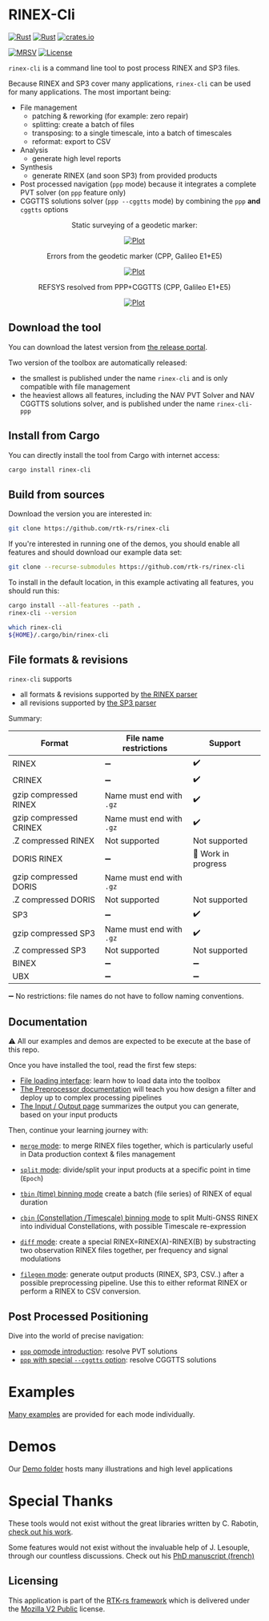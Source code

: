 RINEX-Cli
=========

[![Rust](https://github.com/rtk-rs/rinex-cli/actions/workflows/rust.yml/badge.svg)](https://github.com/rtk-rs/rinex-cli/actions/workflows/rust.yml)
[![Rust](https://github.com/rtk-rs/rinex-cli/actions/workflows/daily.yml/badge.svg)](https://github.com/rtk-rs/rinex-cli/actions/workflows/daily.yml)
[![crates.io](https://img.shields.io/crates/v/rinex-cli.svg)](https://crates.io/crates/rinex-cli)

[![MRSV](https://img.shields.io/badge/MSRV-1.81.0-orange?style=for-the-badge)](https://github.com/rust-lang/rust/releases/tag/1.81.0)
[![License](https://img.shields.io/badge/license-MPL_2.0-orange?style=for-the-badge&logo=mozilla)](https://github.com/rtk-rs/rinex-cli/blob/main/LICENSE)

`rinex-cli` is a command line tool to post process RINEX and SP3 files.

Because RINEX and SP3 cover many applications, `rinex-cli` can be used for many applications. 
The most important being:

- File management
  - patching & reworking (for example: zero repair)
  - splitting: create a batch of files
  - transposing: to a single timescale, into a batch of timescales
  - reformat: export to CSV
- Analysis 
  - generate high level reports
- Synthesis
  - generate RINEX (and soon SP3) from provided products
- Post processed navigation (`ppp` mode) because it integrates a complete
PVT solver (on `ppp` feature only)
- CGGTTS solutions solver (`ppp --cggtts` mode) by combining the `ppp` **and** `cggtts` options

<div align="center">
    <p>
        Static surveying of a geodetic marker:
    </p>
    <a href=https://github.com/rtk-rs/rinex-cli/blob/develop/plots/front-page/map.png>
        <img src=https://github.com/rtk-rs/rinex-cli/blob/develop/plots/front-page/map.png alt="Plot">
    </a>
</div>

<div align="center">
    <p>
        Errors from the geodetic marker (CPP, Galileo E1+E5)
    </p>
    <a href=https://github.com/rtk-rs/rinex-cli/blob/develop/plots/front-page/coordinates.png>
        <img src=https://github.com/rtk-rs/rinex-cli/blob/develop/plots/front-page/coordinates.png alt="Plot">
    </a>
</div>

<div align="center">
    <p>
        REFSYS resolved from PPP+CGGTTS (CPP, Galileo E1+E5)
    </p>
    <a href=https://github.com/rtk-rs/rinex-cli/blob/develop/plots/front-page/refsys.png>
        <img src=https://github.com/rtk-rs/rinex-cli/blob/develop/plots/front-page/refsys.png alt="Plot">
    </a>
</div>

## Download the tool

You can download the latest version from [the release portal](https://github.com/rtk-rs/rinex-cli/releases).

Two version of the toolbox are automatically released:

* the smallest is published under the name `rinex-cli` and is only compatible with file management
* the heaviest allows all features, including the NAV PVT Solver and NAV CGGTTS solutions solver, and is published
under the name `rinex-cli-ppp`

## Install from Cargo

You can directly install the tool from Cargo with internet access:

```bash
cargo install rinex-cli
```

## Build from sources

Download the version you are interested in:

```bash
git clone https://github.com/rtk-rs/rinex-cli
```

If you're interested in running one of the demos, you should enable all features
and should download our example data set:

```bash
git clone --recurse-submodules https://github.com/rtk-rs/rinex-cli
```

To install in the default location, in this example activating all features,
you should run this:

```bash
cargo install --all-features --path .
rinex-cli --version

which rinex-cli
${HOME}/.cargo/bin/rinex-cli
```

## File formats & revisions

`rinex-cli` supports 

- all formats & revisions supported by [the RINEX parser](https://github.com/rtk-rs/rinex)
- all revisions supported by [the SP3 parser](https://github.com/rtk-rs/sp3)

Summary:

| Format                 | File name restrictions            |    Support                         |
|------------------------|-----------------------------------|------------------------------------|
| RINEX                  | :heavy_minus_sign:                | :heavy_check_mark:                 |
| CRINEX                 | :heavy_minus_sign:                | :heavy_check_mark:                 | 
| gzip compressed RINEX  | Name must end with `.gz`          | :heavy_check_mark:                 | 
| gzip compressed CRINEX | Name must end with `.gz`          | :heavy_check_mark:                 | 
| .Z compressed RINEX    | Not supported                     | Not supported                      |
| DORIS RINEX            | :heavy_minus_sign:                | :construction: Work in progress    |
| gzip compressed DORIS  | Name must end with `.gz`          | 
| .Z compressed DORIS    | Not supported                     | Not supported                      |
| SP3                    | :heavy_minus_sign:                | :heavy_check_mark:                 | 
| gzip compressed SP3    | Name must end with `.gz`          | :heavy_check_mark:                 | 
| .Z compressed SP3      | Not supported                     | Not supported                      |
| BINEX                  | :heavy_minus_sign:                | :heavy_minus_sign:                 |
| UBX                    | :heavy_minus_sign:                | :heavy_minus_sign:                 |

:heavy_minus_sign: No restrictions: file names do not have to follow naming conventions.  

## Documentation

:warning: All our examples and demos are expected to be execute at the base of this repo.

Once you have installed the tool, read the first few steps:

- [File loading interface](./documentation/FileLoading.md): learn how to load data into the toolbox
- [The Preprocessor documentation](./documentation/Preprocessor.md) will teach you
how design a filter and deploy up to complex processing pipelines
- [The Input / Output page](./documentation/InputOutput.md) summarizes the output you can
generate, based on your input products

Then, continue your learning journey with:

- [`merge` mode](./documentation/Merge.md): to merge RINEX files together,
which is particularly useful in Data production context & files management

- [`split` mode](./documentation/Split.md): divide/split your input products at a specific point in time (`Epoch`)

- [`tbin` (time) binning mode](./documentation/TBin.md) create a batch (file series) of RINEX of equal duration

- [`cbin` (Constellation /Timescale) binning mode](./demos/CBIN.md) to split Multi-GNSS RINEX into individual
Constellations, with possible Timescale re-expression

- [`diff` mode](./demos/DIFF.md): create a special RINEX=RINEX(A)-RINEX(B)
by substracting two observation RINEX files together, per frequency and signal modulations

- [`filegen` mode](./documentation/Filegen.md): generate output products (RINEX, SP3, CSV..)
after a possible preprocessing pipeline. Use this to either reformat RINEX or perform a RINEX to CSV conversion.

## Post Processed Positioning

Dive into the world of precise navigation:

- [`ppp` opmode introduction](./documentation/PPP.md): resolve PVT solutions
- [`ppp` with special `--cggtts` option](./documentation/CGGTTS.md): resolve CGGTTS solutions

Examples
========

[Many examples](./examples/README.md) are provided for each mode individually.

Demos
=====

Our [Demo folder](./demos) hosts many illustrations and high level applications

Special Thanks
==============

These tools would not exist without the great libraries written by C. Rabotin, 
[check out his work](https://github.com/nyx-space).  

Some features would not exist without the invaluable help of J. Lesouple, through
our countless discussions. Check out his 
[PhD manuscript (french)](http://perso.recherche.enac.fr/~julien.lesouple/fr/publication/thesis/THESIS.pdf?fbclid=IwAR3WlHm0eP7ygRzywbL07Ig-JawvsdCEdvz1umJJaRRXVO265J9cp931YyI)

## Licensing

This application is part of the [RTK-rs framework](https://github.com/rtk-rs) which
is delivered under the [Mozilla V2 Public](https://www.mozilla.org/en-US/MPL/2.0) license.
